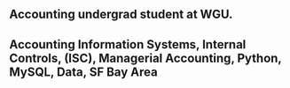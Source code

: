 ## Accounting undergrad student at WGU.

## Accounting Information Systems, Internal Controls, (ISC), Managerial Accounting, Python, MySQL, Data, SF Bay Area
